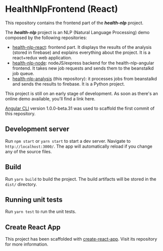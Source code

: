  <!-- [![Build Status][travis-badge]][travis-badge-url] 
[![Coverage Status][coveralls-badge]][coveralls-badge-url]
[![Dependency Status][david-badge]][david-badge-url]
[![devDependency Status][david-dev-badge]][david-dev-badge-url]

[travis-badge]: https://travis-ci.org/fjrd84/health-nlp-frontend.svg?branch=master
[travis-badge-url]: https://travis-ci.org/fjrd84/health-nlp-frontend
[coveralls-badge]: https://coveralls.io/repos/github/fjrd84/health-nlp-frontend/badge.svg?branch=master
[coveralls-badge-url]: https://coveralls.io/github/fjrd84/health-nlp-frontend?branch=master
[david-badge]: https://david-dm.org/fjrd84/health-nlp-frontend.svg
[david-badge-url]: https://david-dm.org/fjrd84/health-nlp-frontend
[david-dev-badge]: https://david-dm.org/fjrd84/health-nlp-frontend/dev-status.svg
[david-dev-badge-url]: https://david-dm.org/fjrd84/health-nlp-frontend?type=dev -->

# HealthNlpFrontend (React)

This repository contains the frontend part of the ***health-nlp*** project.

The ***health-nlp*** project is an NLP (Natural Language Processing) demo composed by the following repositories:

- [health-nlp-react](https://github.com/fjrd84/health-nlp-react): frontend part. It displays the results of the analysis (stored in firebase) and explains everything about the project. It is a react+redux web application.
- [health-nlp-node](https://github.com/fjrd84/health-nlp-node): nodeJS/express backend for the health-nlp-angular frontend. It takes new job requests and sends them to the beanstalkd job queue.
- [health-nlp-analysis](https://github.com/fjrd84/health-nlp-analysis) (this repository): it processes jobs from beanstalkd and sends the results to firebase. It is a Python project.

This project is still on an early stage of development. As soon as there's an online demo available, you'll find a link here.

[Angular CLI](https://github.com/angular/angular-cli) version 1.0.0-beta.31 was used to scaffold the first commit of this repository.

## Development server

Run `npm start` or `yarn start` to start a dev server. Navigate to `http://localhost:3000/`. The app will automatically reload if you change any of the source files.

## Build

Run `yarn build` to build the project. The build artifacts will be stored in the `dist/` directory.

## Running unit tests

Run `yarn test` to run the unit tests.

## Create React App

This project has been scaffolded with [create-react-app](https://github.com/facebookincubator/create-react-app). Visit its repository for more information.